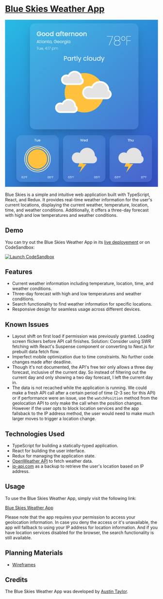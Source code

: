 # [Blue Skies Weather App](https://blue-skies-weather.netlify.app/)

![Blue Skies Weather App Screenshot](/assets/pngs/screenshot.png)

Blue Skies is a simple and intuitive web application built with TypeScript, React, and Redux. It
provides real-time weather information for the user's current locations, displaying the current
weather, temperature, location, time, and weather conditions. Additionally, it offers a three-day
forecast with high and low temperatures and weather conditions.

## Demo

You can try out the Blue Skies Weather App in its
[live deployement](https://blue-skies-weather.netlify.app) or on CodeSandbox:

[![Launch CodeSandbox](https://codesandbox.io/static/img/play-codesandbox.svg)](https://codesandbox.io/p/github/austin-rt/weather-app-case-study/codesandbox)

## Features

- Current weather information including temperature, location, time, and weather conditions.
- Three-day forecast with high and low temperatures and weather conditions.
- Search functionality to find weather information for specific locations.
- Responsive design for seamless usage across different devices.

## Known Issues

- Layout shift on first load if permission was previously granted. Loading screen flickers before
  API call finishes. Solution: Consider using SWR fetching with React's Suspense component or
  converting to Next.js for prebuilt data fetch flow.
- Imperfect mobile optimization due to time constraints. No further code changes made after
  deadline.
- Though it's not documented, the API's free teir only allows a three day forecast, inclusive of the
  current day. So instead of filtering out the current day and only showing a two day forecast, I
  left the current day in.
- The data is not recached while the application is running. We could make a fresh API call after a
  certain period of time (2-3 sec for this API) or if performance were an issue, use the
  `watchPosition` method from the geolocation API to only make the call when the position changes.
  However if the user opts to block location services and the app fallsback to the IP address
  method, the user would need to make much larger moves to trigger a location change.

## Technologies Used

- TypeScript for building a statically-typed application.
- React for building the user interface.
- Redux for managing the application state.
- [OpenWeather API](https://openweathermap.org/api) to fetch weather data.
- [ip-api.com](https://ip-api.com/) as a backup to retrieve the user's location based on IP address.

## Usage

To use the Blue Skies Weather App, simply visit the following link:

[Blue Skies Weather App](https://blue-skies-weather.netlify.app/)

Please note that the app requires your permission to access your geolocation information. In case
you deny the access or it's unavailable, the app will fallback to using your IP address for location
information. And if you have location services disabled for the browser, the search functionality is
still available.

## Planning Materials

- [Wireframes](https://www.figma.com/file/NrVqaEbVWiLQs9yaJasUOk/Wireframe?type=design&node-id=77%3A432&t=doj7MJLXzZ15xiGQ-1)

## Credits

The Blue Skies Weather App was developed by [Austin Taylor](https://github.com/austin-rt).
